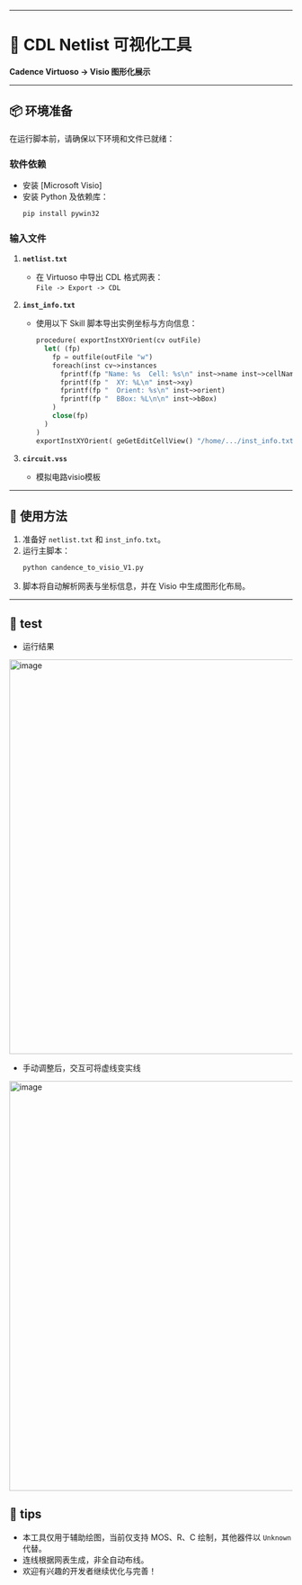 
---

# 🧩 CDL Netlist 可视化工具

**Cadence Virtuoso → Visio 图形化展示**

---

## 📦 环境准备

在运行脚本前，请确保以下环境和文件已就绪：

### 软件依赖

- 安装 [Microsoft Visio]
- 安装 Python 及依赖库：
  ```bash
  pip install pywin32
  ```

### 输入文件

1. **`netlist.txt`**  
   - 在 Virtuoso 中导出 CDL 格式网表：  
     `File -> Export -> CDL`

2. **`inst_info.txt`**  
   - 使用以下 Skill 脚本导出实例坐标与方向信息：

     ```lisp
     procedure( exportInstXYOrient(cv outFile)
       let( (fp)
         fp = outfile(outFile "w")
         foreach(inst cv~>instances
           fprintf(fp "Name: %s  Cell: %s\n" inst~>name inst~>cellName)
           fprintf(fp "  XY: %L\n" inst~>xy)
           fprintf(fp "  Orient: %s\n" inst~>orient)
           fprintf(fp "  BBox: %L\n\n" inst~>bBox)
         )
         close(fp)
       )
     )
     exportInstXYOrient( geGetEditCellView() "/home/.../inst_info.txt" )
     ```
3. **`circuit.vss`**  
   - 模拟电路visio模板   

---

## 🚀 使用方法

1. 准备好 `netlist.txt` 和 `inst_info.txt`。
2. 运行主脚本：
   ```bash
   python candence_to_visio_V1.py
   ```
3. 脚本将自动解析网表与坐标信息，并在 Visio 中生成图形化布局。

---



## 📌 test
- 运行结果
<img width="946" height="701" alt="image" src="https://github.com/user-attachments/assets/eb6c5c25-11cf-4cf8-b22b-ac7664d77612" />

- 手动调整后，交互可将虚线变实线
<img width="1048" height="728" alt="image" src="https://github.com/user-attachments/assets/47bb5cf7-5dd9-4d6f-bfc6-6e5e56e3d765" />

## 📌 tips

- 本工具仅用于辅助绘图，当前仅支持 MOS、R、C 绘制，其他器件以 `Unknown` 代替。
- 连线根据网表生成，非全自动布线。
- 欢迎有兴趣的开发者继续优化与完善！
